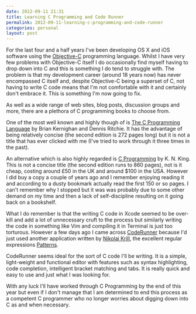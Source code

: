 ```yaml
---
date: 2012-09-11 21:31
title: Learning C Programming and Code Runner
permalink: 2012-09-11-learning-c-programming-and-code-runner
categories: personal
layout: post
---
```


For the last four and a half years I've been developing OS X and iOS software using the [Objective-C](http://en.wikipedia.org/wiki/Objective-C) programming language. Whilst I have very few problems with Objective-C itself I do occasionally find myself having to drop down into C and this is something I do tend to struggle with. The problem is that my development career (around 18 years now) has never encompassed C itself and, despite Objective-C being a superset of C, not having to write C code means that I'm not comfortable with it and certainly don't embrace it. This is something I'm now going to fix.

As well as a wide range of web sites, blog posts, discussion groups and more, there are a plethora of C programming books to choose from.

One of the most well known and highly though of is [The C Programming Language](http://en.wikipedia.org/wiki/The_C_Programming_Language) by Brian Kernighan and Dennis Ritchie. It has the advantage of being relatively concise (the second edition is 272 pages long) but it is not a title that has ever clicked with me (I've tried to work through it three times in the past).

An alternative which is also highly regarded is [C Programming](http://knking.com/books/c2/index.html) by K. N. King. This is not a concise title (the second edition runs to 860 pages), not is it cheap, costing around £50 in the UK and around $100 in the USA. However I did buy a copy a couple of years ago and I remember enjoying reading it and according to a dusty bookmark actually read the first 150 or so pages. I can't remember why I stopped but it was was probably due to some other demand on my time and then a lack of self-discipline resulting on it going back on a bookshelf.

What I do remember is that the writing C code in Xcode seemed to be over-kill and add a lot of unnecessary cruft to the process but similarly writing the code in something like Vim and compiling it in Terminal is just too torturous. However a few days ago I came across [CodeRunner](http://krillapps.com/coderunner/) because I'd just used another application written by [Nikolai Krill](nikolaikrill), the excellent regular expressions [Patterns](http://krillapps.com/patterns).

CodeRunner seems ideal for the sort of C code I'll be writing. It is a simple, light-weight and functional editor with features such as syntax highlighting, code completion, intelligent bracket matching and tabs. It is really quick and easy to use and just what I was looking for.

With any luck I'll have worked through C Programming by the end of this year but even if I don't manage that I am determined to end this process as a competent C programmer who no longer worries about digging down into C as and when necessary.
